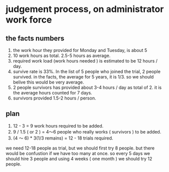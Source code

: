 
# judgement process, on administrator work force 

## the facts numbers

1. the work hour they provided for Monday and Tuesday, is  about 5
2. 10 work hours as total. 2.5-5 hours as average. 
3. required work load (work hours needed ) is estimated to be 12 hours / day. 
4. survive rate is 33%. In the list of 5 people who joined the trial, 2 people survived. in the facts, the average for 5 years, it is 1/3. so we should belive this would be very average. 
5. 2 people survivors has provided about 3-4 hours / day as total of 2. it is the average hours counted for 7 days. 
6. survivors provided 1.5-2 hours / person.


## plan

1. 12 - 3 = 9 work hours required to be added.
2. 9 / 1.5 ( or 2 ) = 4〜6 people who really works ( survivors ) to be added.
3. (4 〜 6) * 3(1/3 remains) = 12 - 18 trials required.

we need 12-18 people as trial, but we should first try 8 people. but there would be confustion if we have too many at once. so every 5 days we should hire 3 people and using 4 weeks ( one month ) we should try 12 people.
